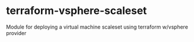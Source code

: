 # terraform-vsphere-scaleset
Module for deploying a virtual machine scaleset using terraform w/vsphere provider
